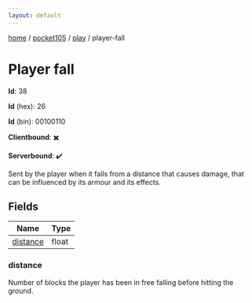 ```yaml
---
layout: default
---
```


[home](/)  /  [pocket105](/protocol/pocket105)  /  [play](/protocol/pocket105/play)  /  player-fall

# Player fall

**Id**: 38

**Id** (hex): 26

**Id** (bin): 00100110

**Clientbound**: ✖️

**Serverbound**: ✔️

Sent by the player when it falls from a distance that causes damage, that can be influenced by its armour and its effects.

## Fields

Name | Type
---|---
[distance](#distance) | float

### distance

Number of blocks the player has been in free falling before hitting the ground.

